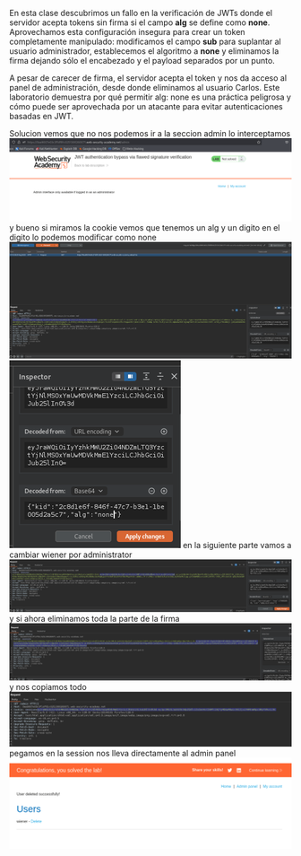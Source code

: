 En esta clase descubrimos un fallo en la verificación de JWTs donde el servidor acepta tokens sin firma si el campo **alg** se define como **none**. Aprovechamos esta configuración insegura para crear un token completamente manipulado: modificamos el campo **sub** para suplantar al usuario administrador, establecemos el algoritmo a **none** y eliminamos la firma dejando sólo el encabezado y el payload separados por un punto.

A pesar de carecer de firma, el servidor acepta el token y nos da acceso al panel de administración, desde donde eliminamos al usuario Carlos. Este laboratorio demuestra por qué permitir alg: none es una práctica peligrosa y cómo puede ser aprovechada por un atacante para evitar autenticaciones basadas en JWT.

Solucion
vemos que no nos podemos ir a la seccion admin lo interceptamos
![Pasted_image_20250830230942.png](Imagenes/Pasted_image_20250830230942.png)
y bueno si miramos la cookie vemos que tenemos un alg y un digito en el digito lo podemos modificar como none
![Pasted_image_20250830231227.png](Imagenes/Pasted_image_20250830231227.png)
![Pasted_image_20250830231307.png](Imagenes/Pasted_image_20250830231307.png)
en la siguiente parte vamos a cambiar wiener por administrator
![Pasted_image_20250830231354.png](Imagenes/Pasted_image_20250830231354.png)
y si ahora eliminamos toda la parte de la firma
![Pasted_image_20250830231435.png](Imagenes/Pasted_image_20250830231435.png)
y nos copiamos todo ![Pasted_image_20250830231525.png](Imagenes/Pasted_image_20250830231525.png)
pegamos en la session nos lleva directamente al admin panel
![Pasted_image_20250830231703.png](Imagenes/Pasted_image_20250830231703.png)
